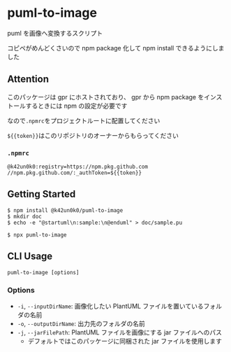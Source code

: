 # puml-to-image

puml を画像へ変換するスクリプト

コピペがめんどくさいので npm package 化して npm install できるようにしました

## Attention

このパッケージは gpr にホストされており、 gpr から npm package をインストールするときには npm の設定が必要です

なので`.npmrc`をプロジェクトルートに配置してください

`${{token}}`はこのリポジトリのオーナーからもらってください

### `.npmrc`

```.npmrc
@k42un0k0:registry=https://npm.pkg.github.com
//npm.pkg.github.com/:_authToken=${{token}}
```

## Getting Started

```
$ npm install @k42un0k0/puml-to-image
$ mkdir doc
$ echo -e "@startuml\n:sample:\n@enduml" > doc/sample.pu
```

```
$ npx puml-to-image
```

## CLI Usage

```
puml-to-image [options]
```

### Options

- `-i`, `--inputDirName`: 画像化したい PlantUML ファイルを置いているフォルダの名前
- `-o`, `--outputDirName`: 出力先のフォルダの名前
- `-j`, `--jarFilePath`: PlantUML ファイルを画像にする jar ファイルへのパス
  - デフォルトではこのパッケージに同梱された jar ファイルを使用します
